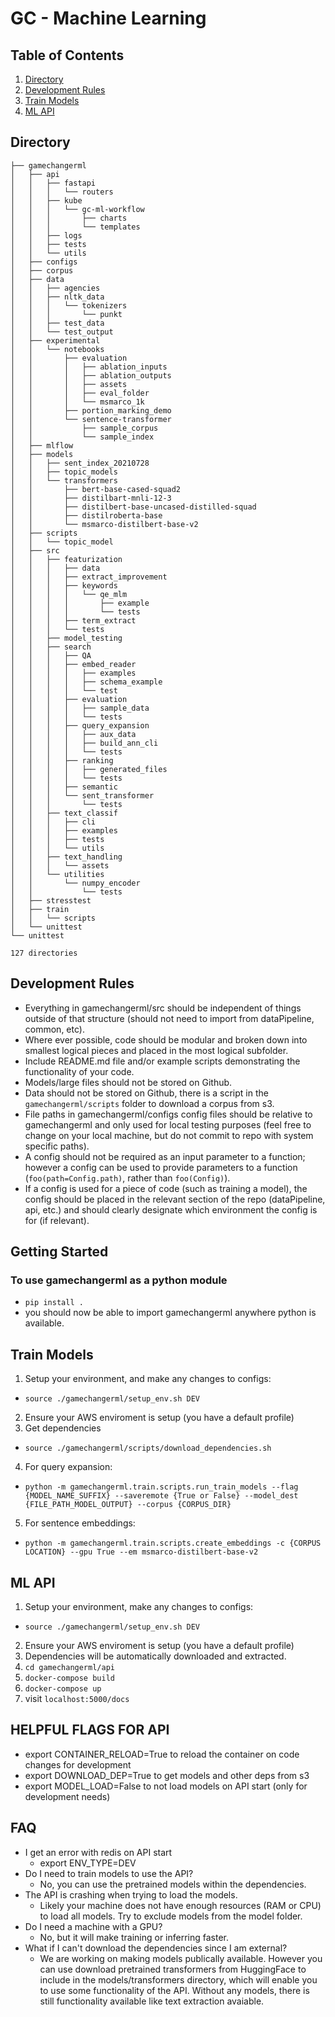 # GC - Machine Learning
## Table of Contents
1. [Directory](##Directory)
2. [Development Rules](#Development-Rules)
3. [Train Models](#Train-Models)
4. [ML API](#ML-API)

## Directory
```
├── gamechangerml
│   ├── api
│   │   ├── fastapi
│   │   │   └── routers
│   │   ├── kube
│   │   │   └── gc-ml-workflow
│   │   │       ├── charts
│   │   │       └── templates
│   │   ├── logs
│   │   ├── tests
│   │   └── utils
│   ├── configs
│   ├── corpus
│   ├── data
│   │   ├── agencies
│   │   ├── nltk_data
│   │   │   └── tokenizers
│   │   │       └── punkt
│   │   ├── test_data
│   │   └── test_output
│   ├── experimental
│   │   └── notebooks
│   │       ├── evaluation
│   │       │   ├── ablation_inputs
│   │       │   ├── ablation_outputs
│   │       │   ├── assets
│   │       │   ├── eval_folder
│   │       │   └── msmarco_1k
│   │       ├── portion_marking_demo
│   │       └── sentence-transformer
│   │           ├── sample_corpus
│   │           └── sample_index
│   ├── mlflow
│   ├── models
│   │   ├── sent_index_20210728
│   │   ├── topic_models
│   │   └── transformers
│   │       ├── bert-base-cased-squad2
│   │       ├── distilbart-mnli-12-3
│   │       ├── distilbert-base-uncased-distilled-squad
│   │       ├── distilroberta-base
│   │       └── msmarco-distilbert-base-v2
│   ├── scripts
│   │   └── topic_model
│   ├── src
│   │   ├── featurization
│   │   │   ├── data
│   │   │   ├── extract_improvement
│   │   │   ├── keywords
│   │   │   │   └── qe_mlm
│   │   │   │       ├── example
│   │   │   │       └── tests
│   │   │   ├── term_extract
│   │   │   └── tests
│   │   ├── model_testing
│   │   ├── search
│   │   │   ├── QA
│   │   │   ├── embed_reader
│   │   │   │   ├── examples
│   │   │   │   ├── schema_example
│   │   │   │   └── test
│   │   │   ├── evaluation
│   │   │   │   ├── sample_data
│   │   │   │   └── tests
│   │   │   ├── query_expansion
│   │   │   │   ├── aux_data
│   │   │   │   ├── build_ann_cli
│   │   │   │   └── tests
│   │   │   ├── ranking
│   │   │   │   ├── generated_files
│   │   │   │   └── tests
│   │   │   ├── semantic
│   │   │   └── sent_transformer
│   │   │       └── tests
│   │   ├── text_classif
│   │   │   ├── cli
│   │   │   ├── examples
│   │   │   ├── tests
│   │   │   └── utils
│   │   ├── text_handling
│   │   │   └── assets
│   │   └── utilities
│   │       └── numpy_encoder
│   │           └── tests
│   ├── stresstest
│   ├── train
│   │   └── scripts
│   └── unittest
└── unittest

127 directories
```

## Development Rules
- Everything in gamechangerml/src should be independent of things outside of that structure (should not need to import from dataPipeline, common, etc).
- Where ever possible, code should be modular and broken down into smallest logical pieces and placed in the most logical subfolder.
- Include README.md file and/or example scripts demonstrating the functionality of your code.
- Models/large files should not be stored on Github.
- Data should not be stored on Github, there is a script in the `gamechangerml/scripts` folder to download a corpus from s3.
- File paths in gamechangerml/configs config files should be relative to gamechangerml and only used for local testing purposes (feel free to change on your local machine, but do not commit to repo with system specific paths).
- A config should not be required as an input parameter to a function; however a config can be used to provide parameters to a function (`foo(path=Config.path)`, rather than `foo(Config)`).
- If a config is used for a piece of code (such as training a model), the config should be placed in the relevant section of the repo (dataPipeline, api, etc.) and should clearly designate which environment the config is for (if relevant).

## Getting Started
### To use gamechangerml as a python module
- `pip install .`
- you should now be able to import gamechangerml anywhere python is available.


## Train Models
1. Setup your environment, and make any changes to configs: 
- `source ./gamechangerml/setup_env.sh DEV`
2. Ensure your AWS enviroment is setup (you have a default profile)
3. Get dependencies
- `source ./gamechangerml/scripts/download_dependencies.sh`
4. For query expansion:
- `python -m gamechangerml.train.scripts.run_train_models --flag {MODEL_NAME_SUFFIX} --saveremote {True or False} --model_dest {FILE_PATH_MODEL_OUTPUT} --corpus {CORPUS_DIR}`
5. For sentence embeddings:
- `python -m gamechangerml.train.scripts.create_embeddings -c {CORPUS LOCATION} --gpu True --em msmarco-distilbert-base-v2`

## ML API
1. Setup your environment, make any changes to configs: 
- `source ./gamechangerml/setup_env.sh DEV`
2. Ensure your AWS enviroment is setup (you have a default profile)
3. Dependencies will be automatically downloaded and extracted.
4. `cd gamechangerml/api`
5. `docker-compose build`
6. `docker-compose up`
7. visit `localhost:5000/docs`

## HELPFUL FLAGS FOR API
- export CONTAINER_RELOAD=True to reload the container on code changes for development
- export DOWNLOAD_DEP=True to get models and other deps from s3
- export MODEL_LOAD=False to not load models on API start (only for development needs) 

## FAQ
- I get an error with redis on API start
  - export ENV_TYPE=DEV
- Do I need to train models to use the API?
  - No, you can use the pretrained models within the dependencies. 
- The API is crashing when trying to load the models.
  - Likely your machine does not have enough resources (RAM or CPU) to load all models. Try to exclude models from the model folder.
- Do I need a machine with a GPU?
  - No, but it will make training or inferring faster.
- What if I can't download the dependencies since I am external?
  - We are working on making models publically available. However you can use download pretrained transformers from HuggingFace to include in the models/transformers directory, which will enable you to use some functionality of the API. Without any models, there is still functionality available like text extraction avaiable. 

